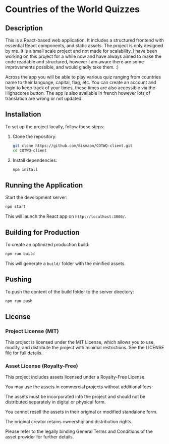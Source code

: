 
# Countries of the World Quizzes
## Description
This is a React-based web application. It includes a structured frontend with essential React components, and static assets. The project is only designed by me. It is a small scale project and not made for scalability.  I have been working on this project for a while now and have always aimed to make the code readable and structured, however I am aware there are some improvements possible, and would gladly take them. :)

Across the app you will be able to play various quiz ranging from countries name to their language,
capital, flag, etc. You can create an account and login to keep track of your times, these times are also accessible via the Highscores button. The app is also available in french however lots of translation are wrong or not updated.
## Installation
To set up the project locally, follow these steps:

1. Clone the repository:
   ```sh
   git clone https://github.com/Bismaon/COTWQ-client.git
   cd COTWQ-client
   ```
2. Install dependencies:
   ```sh
   npm install
   ```

## Running the Application
Start the development server:
```sh
npm start
```

This will launch the React app on `http://localhost:3000/`.

## Building for Production
To create an optimized production build:
```sh
npm run build
```

This will generate a `build/` folder with the minified assets.

## Pushing
To push the content of the build folder to the server directory:
```sh
npm run push
```

## License
### Project License (MIT)

This project is licensed under the MIT License, which allows you to use, modify, and distribute the project with minimal restrictions. See the LICENSE file for full details.

### Asset License (Royalty-Free)

This project includes assets licensed under a Royalty-Free License.

You may use the assets in commercial projects without additional fees.

The assets must be incorporated into the project and should not be distributed separately in digital or physical form.

You cannot resell the assets in their original or modified standalone form.

The original creator retains ownership and distribution rights.

Please refer to the legally binding General Terms and Conditions of the asset provider for further details.


